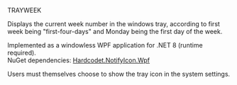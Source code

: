 TRAYWEEK

Displays the current week number in the windows tray, according to first week being "first-four-days" and Monday being the first day of the week.

Implemented as a windowless WPF application for .NET 8 (runtime required).  
NuGet dependencies: [Hardcodet.NotifyIcon.Wpf](https://github.com/hardcodet/wpf-notifyicon)

Users must themselves choose to show the tray icon in the system settings.
